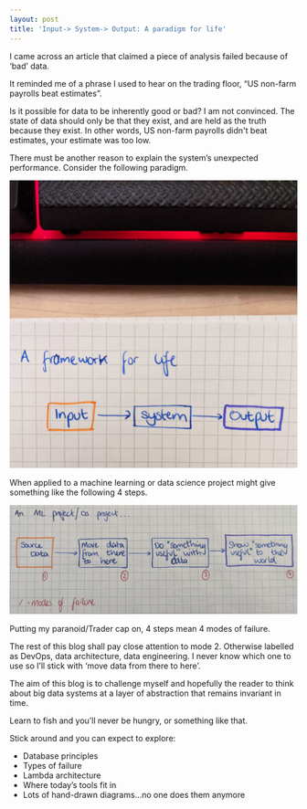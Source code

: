 ```yaml
---
layout: post
title: 'Input-> System-> Output: A paradigm for life'
---
```

I came across an article that claimed a piece of analysis failed because of ‘bad’ data. 

It reminded me of a phrase I used to hear on the trading floor, “US non-farm payrolls beat estimates”.

Is it possible for data to be inherently good or bad? I am not convinced. The state of data should only be that they 
exist, and are held as the truth because they exist. In other words, US non-farm payrolls didn't beat estimates, your 
estimate was too low.

There must be another reason to explain the system’s unexpected performance. Consider the following paradigm.

![input,system,output](/images/blog_01_2021/PXL_20210122_185257907~2.jpg)

When applied to a machine learning or data science project might give something like the following 4 steps.

![ML system flow](/images/blog_01_2021/PXL_20210125_144448228~3.jpg)

Putting my paranoid/Trader cap on, 4 steps mean 4 modes of failure. 

The rest of this blog shall pay close attention to mode 2. Otherwise labelled as DevOps, data architecture, data engineering.
 I never know which one to use so I’ll stick with ‘move data from there to here’.

The aim of this blog is to challenge myself and hopefully the reader to think about big data systems at a layer of 
abstraction that remains invariant in time.

Learn to fish and you’ll never be hungry, or something like that.

Stick around and you can expect to explore:
* Database principles
* Types of failure
* Lambda architecture
* Where today’s tools fit in
* Lots of hand-drawn diagrams...no one does them anymore

<!---

layout: post
title: You're up and running!

Next you can update your site name, avatar and other options using the _config.yml file in the root of your repository (shown below).

![_config.yml]({{ site.baseurl }}/images/config.png)

The easiest way to make your first post is to edit this one. Go into /_posts/ and update the Hello World markdown file. For more instructions head over to the [Jekyll Now repository](https://github.com/barryclark/jekyll-now) on GitHub.
--->